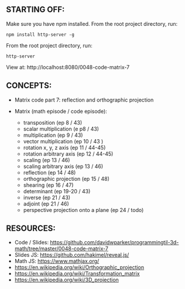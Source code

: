 ## STARTING OFF:

Make sure you have npm installed.
From the root project directory, run:
```
npm install http-server -g
```

From the root project directory, run:
```
http-server
```

View at: http://localhost:8080/0048-code-matrix-7

## CONCEPTS:

* Matrix code part 7: reflection and orthographic projection

* Matrix (math episode / code episode):
  * transposition (ep 8 / 43)
  * scalar multiplication (e p8 / 43)
  * multiplication (ep 9 / 43)
  * vector multiplication (ep 10 / 43 )
  * rotation x, y, z axis (ep 11 / 44-45)
  * rotation arbitrary axis (ep 12 / 44-45)
  * scaling (ep 13 / 46)
  * scaling arbitrary axis (ep 13 / 46)
  * reflection (ep 14 / 48)
  * orthographic projection (ep 15 / 48)
  * shearing (ep 16 / 47)
  * determinant (ep 19-20 / 43)
  * inverse (ep 21 / 43)
  * adjoint (ep 21 / 46)
  * perspective projection onto a plane (ep 24 / todo)

## RESOURCES:

* Code / Slides: https://github.com/davidwparker/programmingtil-3d-math/tree/master/0048-code-matrix-7
* Slides JS: https://github.com/hakimel/reveal.js/
* Math JS: https://www.mathjax.org/
* https://en.wikipedia.org/wiki/Orthographic_projection
* https://en.wikipedia.org/wiki/Transformation_matrix
* https://en.wikipedia.org/wiki/3D_projection
